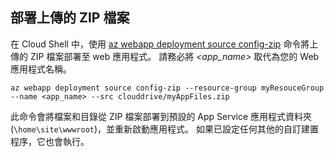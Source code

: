 ## <a name="deploy-uploaded-zip-file"></a>部署上傳的 ZIP 檔案

在 Cloud Shell 中，使用 [az webapp deployment source config-zip](/cli/azure/webapp/deployment/source?view=azure-cli-latest#az_webapp_deployment_source_config_zip) 命令將上傳的 ZIP 檔案部署至 web 應用程式。 請務必將 *\<app_name>* 取代為您的 Web 應用程式名稱。

```azurecli-interactive
az webapp deployment source config-zip --resource-group myResouceGroup --name <app_name> --src clouddrive/myAppFiles.zip
```

此命令會將檔案和目錄從 ZIP 檔案部署到預設的 App Service 應用程式資料夾 (`\home\site\wwwroot`)，並重新啟動應用程式。 如果已設定任何其他的自訂建置程序，它也會執行。
